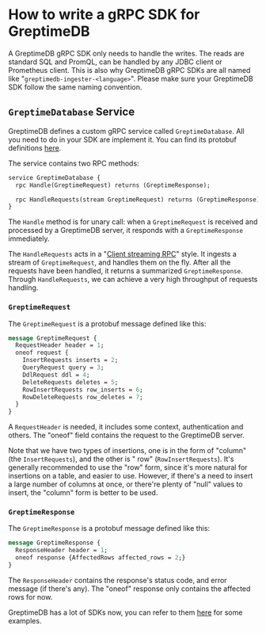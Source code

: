 # How to write a gRPC SDK for GreptimeDB

A GreptimeDB gRPC SDK only needs to handle the writes. The reads are standard SQL and PromQL, can be handled by any JDBC
client or Prometheus client. This is also why GreptimeDB gRPC SDKs are all named
like "`greptimedb-ingester-<language>`". Please make sure your GreptimeDB SDK follow the same naming convention.

## `GreptimeDatabase` Service

GreptimeDB defines a custom gRPC service called `GreptimeDatabase`. All you need to do in your SDK are implement it. You
can find its protobuf definitions [here](1).

The service contains two RPC methods:

```protobuf
service GreptimeDatabase {
  rpc Handle(GreptimeRequest) returns (GreptimeResponse);

  rpc HandleRequests(stream GreptimeRequest) returns (GreptimeResponse);
}
```

The `Handle` method is for unary call: when a `GreptimeRequest` is received and processed by a GreptimeDB
server, it responds with a `GreptimeResponse` immediately.

The `HandleRequests` acts in
a "[Client streaming RPC](https://grpc.io/docs/what-is-grpc/core-concepts/#client-streaming-rpc)" style. It ingests a
stream of `GreptimeRequest`, and handles them on the fly. After all the requests have been handled, it returns a
summarized `GreptimeResponse`. Through `HandleRequests`, we can achieve a very high throughput of requests handling.

### `GreptimeRequest`

The `GreptimeRequest` is a protobuf message defined like this:

```protobuf
message GreptimeRequest {
  RequestHeader header = 1;
  oneof request {
    InsertRequests inserts = 2;
    QueryRequest query = 3;
    DdlRequest ddl = 4;
    DeleteRequests deletes = 5;
    RowInsertRequests row_inserts = 6;
    RowDeleteRequests row_deletes = 7;
  }
}
```

A `RequestHeader` is needed, it includes some context, authentication and others. The "oneof" field contains the request
to the GreptimeDB server.

Note that we have two types of insertions, one is in the form of "column" (the `InsertRequests`), and the other is "
row" (`RowInsertRequests`). It's generally recommended to use the "row" form, since it's more natural for insertions on
a table, and easier to use. However, if there's a need to insert a large number of columns at once, or there're plenty
of "null" values to insert, the "column" form is better to be used.

### `GreptimeResponse`

The `GreptimeResponse` is a protobuf message defined like this:

```protobuf
message GreptimeResponse {
  ResponseHeader header = 1;
  oneof response {AffectedRows affected_rows = 2;}
}
```

The `ResponseHeader` contains the response's status code, and error message (if there's any). The "oneof" response only
contains the affected rows for now.

GreptimeDB has a lot of SDKs now, you can refer to
them [here](https://github.com/GreptimeTeam?q=ingester&type=all&language=&sort=) for some examples.

[1]: https://github.com/GreptimeTeam/greptime-proto/blob/main/proto/greptime/v1/database.proto